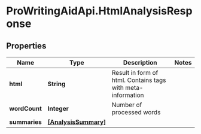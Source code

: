 # ProWritingAidApi.HtmlAnalysisResponse

## Properties
Name | Type | Description | Notes
------------ | ------------- | ------------- | -------------
**html** | **String** | Result in form of html.  Contains tags with meta-information | 
**wordCount** | **Integer** | Number of processed words | 
**summaries** | [**[AnalysisSummary]**](AnalysisSummary.md) |  | 


